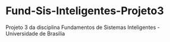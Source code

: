 # Fund-Sis-Inteligentes-Projeto3
Projeto 3 da disciplina Fundamentos de Sistemas Inteligentes - Universidade de Brasilia
